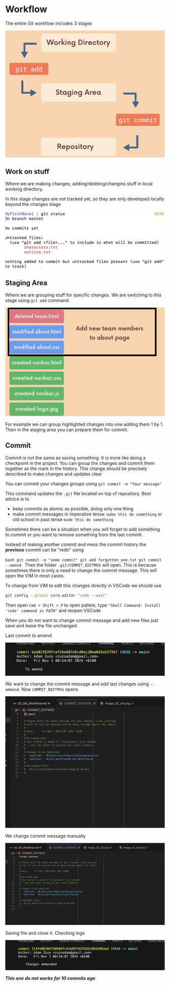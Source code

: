 # Workflow

The entire Git workflow includes 3 stages

![alt text](./screenshots/image_02_01.png)

## **Work on stuff**
Where we are making changes, adding/deleting/changins stuff in local working directory. 

In this stage changes are not tracked yet, so they are only developed locally beyond the changes stage

![alt text](./screenshots/image_02_03.png)


## **Staging Area** 
Where we are grouping stuff for specific changes. We are switching to this stage using `git add` command.

![alt text](./screenshots/image_02_02.png)

For example we can group highlighted changes into one adding them 1 by 1. Then in the staging area you can prepare them for commit.


## **Commit**

Commit is not the same as saving something. It is more like doing a checkpoint in the project. You can group the changes and commit them together as the mark in the history. This change should be precisely described to make changes and updates clear

You can commit your changes groups using `git commit -m "Your message"`

This command updates the `.git` file located on top of repository. Best advice is to 
* keep commits as atomic as possible, doing only one thing
* make commit messages in imperative tense: `make this do something` or old school in past tense `made this do something`

Sometimes there can be a situation when you will forget to add something to commit or you want to remove something from the last commit.

Instead of making another commit and mess the commit history the **previous** commit can be "redo" using

``bash
git commit -m "some commit"
git add forgotten_one.txt
git commit --amend
``
Then the folder `.git/COMMIT_EDITMSG` will open. This is because sometimes there is only a need to change the commit message. This will open the VIM in most cases. 

To change from VIM to edit this changes directly in VSCode we should use

```bash
git config --global core.editor "code --wait"
```

Then open `Cmd + Shift + P` to open pallete, type `"Shell Command: Install 'code' command in PATH"` and reopen VSCode

When you do not want to change commit message and add new files just save and leave the file unchanged.

Last commit to amend

![alt text](./screenshots/image_02_04.png)

We want to change the commit message and add last changes using `--ammend`. Now `COMMIT_EDITMSG` opens

![alt text](./screenshots/image_02_05.png)

We change commit message manually

![alt text](./screenshots/image_02_06.png)

Saving file and close it. Checking logs

![alt text](./screenshots/image_02_07.png)


***This one do not works for 10 commits ago***